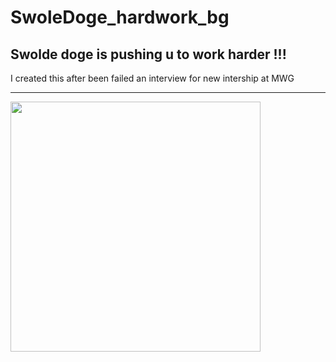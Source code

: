# SwoleDoge_hardwork_bg
Swolde doge is pushing u to work harder !!!
-------------------------------------------------------------------------

I created this after been failed an interview for new intership at MWG

-------------------------------------------------------------------------

<img src=".\SwoleDoge_hardwork_bg\PNG" width="400">